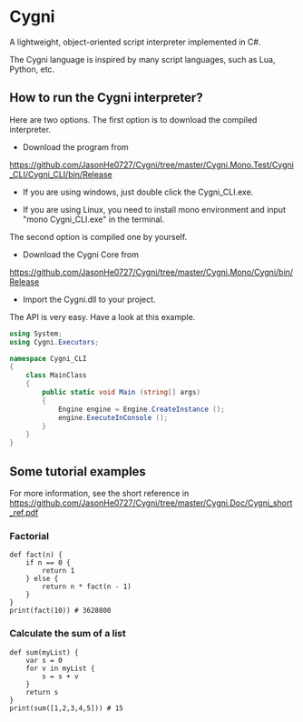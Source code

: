 # Cygni
A lightweight, object-oriented script interpreter implemented in C#.

The Cygni language is inspired by many script languages, such as Lua, Python, etc. 

## How to run the Cygni interpreter?
Here are two options. 
The first option is to download the compiled interpreter.
- Download the program from 

https://github.com/JasonHe0727/Cygni/tree/master/Cygni.Mono.Test/Cygni_CLI/Cygni_CLI/bin/Release
- If you are using windows, just double click the Cygni_CLI.exe. 

- If you are using Linux, you need to install mono environment and input "mono Cygni_CLI.exe" in the terminal.


The second option is compiled one by yourself. 
- Download the Cygni Core from 

https://github.com/JasonHe0727/Cygni/tree/master/Cygni.Mono/Cygni/bin/Release

- Import the Cygni.dll to your project.

The API is very easy. Have a look at this example.
``` csharp
using System;
using Cygni.Executors;

namespace Cygni_CLI
{
	class MainClass
	{
		public static void Main (string[] args)
		{
			Engine engine = Engine.CreateInstance ();
			engine.ExecuteInConsole ();
		}
	}
}
```

## Some tutorial examples
For more information, see the short reference in https://github.com/JasonHe0727/Cygni/tree/master/Cygni.Doc/Cygni_short_ref.pdf

### Factorial
``` cygni
def fact(n) {
	if n == 0 {
		return 1
	} else {
		return n * fact(n - 1)
	}
}
print(fact(10)) # 3628800
```
### Calculate the sum of a list
``` cygni
def sum(myList) {
	var s = 0
	for v in myList {
		s = s + v
	}
	return s
}
print(sum([1,2,3,4,5])) # 15
```
